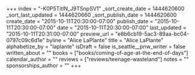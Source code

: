 +++
index = "-K0P5TitlN_J9TSnpSV1"
_sort_create_date = 1444620600
_sort_last_updated = 1444620660
_sort_publish_date = 1444620600
create_date = "2015-10-11T20:30:00-07:00"
publish_date = "2015-10-11T20:30:00-07:00"
date = "2015-10-11T20:30:00-07:00"
last_updated = "2015-10-11T20:31:00-07:00"
preview_url = "e8b6cb19-5ac3-89aa-bc04-0797c09c6d1e"
byline = "Alice LaPlante"
title = "Alice LaPlante"
alphabetize_by = "laplante"
isDraft = false
is_seattle__pnw_writer = false
written_about = ""
books = ["books/coming-of-age-at-the-end-of-days"]
calendar_author = ""
reviews = ["reviews/teenage-wasteland"]
notes = ""
sponsorships_author = ""
+++
